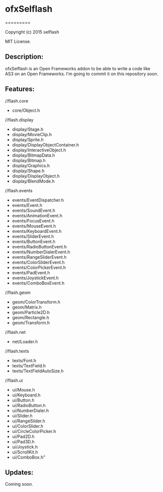 
# ofxSelflash
=========

Copyright (c) 2015 selflash

MIT License.

Description:
--------

ofxSelflash is an Open Frameworks addon to be able to write a code like AS3 on an Open Frameworks.
I'm going to commit it on this repository soon.

Features:
--------

//flash.core
+ core/Object.h

//flash.display
+ display/Stage.h
+ display/MovieClip.h
+ display/Sprite.h
+ display/DisplayObjectContainer.h
+ display/InteractiveObject.h
+ display/BitmapData.h
+ display/Bitmap.h
+ display/Graphics.h
+ display/Shape.h
+ display/DisplayObject.h
+ display/BlendMode.h

//flash.events
+ events/EventDispatcher.h
+ events/Event.h
+ events/SoundEvent.h
+ events/AnimationEvent.h
+ events/FocusEvent.h
+ events/MouseEvent.h
+ events/KeyboardEvent.h
+ events/SliderEvent.h
+ events/ButtonEvent.h
+ events/RadioButtonEvent.h
+ events/NumberDialerEvent.h
+ events/RangeSliderEvent.h
+ events/ColorSliderEvent.h
+ events/ColorPickerEvent.h
+ events/PadEvent.h
+ events/JoystickEvent.h
+ events/ComboBoxEvent.h

//flash.geom
+ geom/ColorTransform.h
+ geom/Matrix.h
+ geom/Particle2D.h
+ geom/Rectangle.h
+ geom/Transform.h

//flash.net
+ net/Loader.h

//flash.texts
+ texts/Font.h
+ texts/TextField.h
+ texts/TextFieldAutoSize.h

//flash.ui
+ ui/Mouse.h
+ ui/Keyboard.h
+ ui/Button.h
+ ui/RadioButton.h
+ ui/NumberDialer.h
+ ui/Slider.h
+ ui/RangeSlider.h
+ ui/ColorSlider.h
+ ui/CircleColorPicker.h
+ ui/Pad2D.h
+ ui/Pad3D.h
+ ui/Joystick.h
+ ui/ScrollKit.h
+ ui/ComboBox.h"

Updates:
--------
Coming soon.